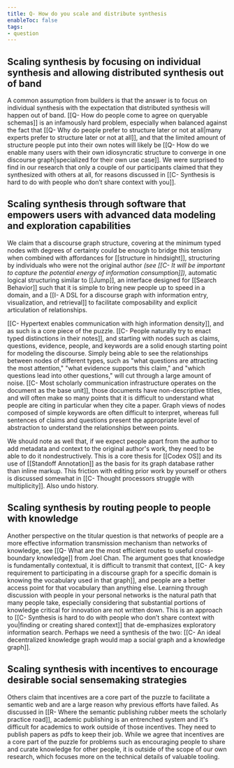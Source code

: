 ```yaml
---
title: Q- How do you scale and distribute synthesis
enableToc: false
tags:
- question
---
```

## Scaling synthesis by focusing on individual synthesis and allowing distributed synthesis out of band

A common assumption from builders is that the answer is to focus on individual synthesis with the expectation that distributed synthesis will happen out of band. [[Q- How do people come to agree on queryable schemas]] is an infamously hard problem, especially when balanced against the fact that [[Q- Why do people prefer to structure later or not at all|many experts prefer to structure later or not at all]], and that the limited amount of structure people put into their own notes will likely be [[Q- How do we enable many users with their own idiosyncratic structure to converge in one discourse graph|specialized for their own use case]]. We were surprised to find in our research that only a couple of our participants claimed that they synthesized with others at all, for reasons discussed in [[C- Synthesis is hard to do with people who don’t share context with you]].

## Scaling synthesis through software that empowers users with advanced data modeling and exploration capabilities

We claim that a discourse graph structure, covering at the minimum typed nodes with degrees of certainty could be enough to bridge this tension when combined with affordances for [[structure in hindsight]], structuring by individuals who were not the original author *(see [[C- It will be important to capture the potential energy of information consumption]]),* automatic logical structuring similar to [[Jump]], an interface designed for [[Search Behavior]] such that it is simple to bring new people up to speed in a domain, and a [[I- A DSL for a discourse graph with information entry, visualization, and retrieval]] to facilitate composability and explicit articulation of relationships.

[[C- Hypertext enables communication with high information density]], and as such is a core piece of the puzzle. [[C- People naturally try to enact typed distinctions in their notes]], and starting with nodes such as claims, questions, evidence, people, and keywords are a solid enough starting point for modeling the discourse. Simply being able to see the relationships between nodes of different types, such as "what questions are attracting the most attention," "what evidence supports this claim," and "which questions lead into other questions," will cut through a large amount of noise. [[C- Most scholarly communication infrastructure operates on the document as the base unit]], those documents have non-descriptive titles, and will often make so many points that it is difficult to understand what people are citing in particular when they cite a paper. Graph views of nodes composed of simple keywords are often difficult to interpret, whereas full sentences of claims and questions present the appropriate level of abstraction to understand the relationships between points.

We should note as well that, if we expect people apart from the author to add metadata and context to the original author's work, they need to be able to do it nondestructively. This is a core thesis for [[Codex OS]] and its use of [[Standoff Annotation]] as the basis for its graph database rather than inline markup. This friction with editing prior work by yourself or others is discussed somewhat in [[C- Thought processors struggle with multiplicity]]. Also undo history.

## Scaling synthesis by routing people to people with knowledge

Another perspective on the titular question is that networks of people are a more effective information transmission mechanism than networks of knowledge, see [[Q- What are the most efficient routes to useful cross-boundary knowledge]] from Joel Chan. The argument goes that knowledge is fundamentally contextual, it is difficult to transmit that context, [[C- A key requirement to participating in a discourse graph for a specific domain is knowing the vocabulary used in that graph]], and people are a better access point for that vocabulary than anything else. Learning through discussion with people in your personal networks is the natural path that many people take, especially considering that substantial portions of knowledge critical for innovation are not written down. This is an approach to [[C- Synthesis is hard to do with people who don’t share context with you|finding or creating shared context]] that de-emphasizes exploratory information search. Perhaps we need a synthesis of the two: [[C- An ideal decentralized knowledge graph would map a social graph and a knowledge graph]]. 

## Scaling synthesis with incentives to encourage desirable social sensemaking strategies

Others claim that incentives are a core part of the puzzle to facilitate a semantic web and are a large reason why previous efforts have failed. As discussed in [[R- Where the semantic publishing rubber meets the scholarly practice road]], academic publishing is an entrenched system and it's difficult for academics to work outside of those incentives. They need to publish papers as pdfs to keep their job. While we agree that incentives are a core part of the puzzle for problems such as encouraging people to share and curate knowledge for other people, it is outside of the scope of our own research, which focuses more on the technical details of valuable tooling.